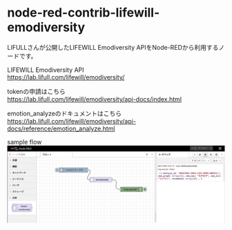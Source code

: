# node-red-contrib-lifewill-emodiversity

LIFULLさんが公開したLIFEWILL Emodiversity APIをNode-REDから利用するノードです。  

LIFEWILL Emodiversity API  
https://lab.lifull.com/lifewill/emodiversity/

tokenの申請はこちら  
https://lab.lifull.com/lifewill/emodiversity/api-docs/index.html

emotion_analyzeのドキュメントはこちら  
https://lab.lifull.com/lifewill/emodiversity/api-docs/reference/emotion_analyze.html

sample flow  
![sample_flow](https://github.com/kitazaki/node-red-contrib-lifewill-emodiversity/blob/main/sample.jpg)

